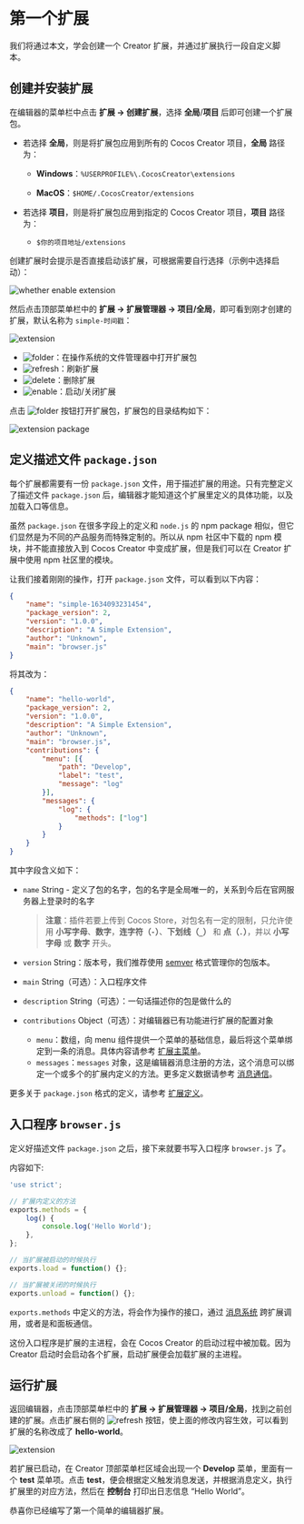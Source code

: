 # 第一个扩展

我们将通过本文，学会创建一个 Creator 扩展，并通过扩展执行一段自定义脚本。

## 创建并安装扩展

在编辑器的菜单栏中点击 **扩展 -> 创建扩展**，选择 **全局**/**项目** 后即可创建一个扩展包。

- 若选择 **全局**，则是将扩展包应用到所有的 Cocos Creator 项目，**全局** 路径为：

    - **Windows**：`%USERPROFILE%\.CocosCreator\extensions`

    - **MacOS**：`$HOME/.CocosCreator/extensions`

- 若选择 **项目**，则是将扩展包应用到指定的 Cocos Creator 项目，**项目** 路径为：

    - `$你的项目地址/extensions`

创建扩展时会提示是否直接启动该扩展，可根据需要自行选择（示例中选择启动）：

![whether enable extension](first/enable-or-not.png)

然后点击顶部菜单栏中的 **扩展 -> 扩展管理器 -> 项目/全局**，即可看到刚才创建的扩展，默认名称为 `simple-时间戳`：

![extension](first/extension.png)

- ![folder](first/folder.png)：在操作系统的文件管理器中打开扩展包
- ![refresh](first/refresh.png)：刷新扩展
- ![delete](first/delete.png)：删除扩展
- ![enable](first/enable.png)：启动/关闭扩展

点击 ![folder](first/folder.png) 按钮打开扩展包，扩展包的目录结构如下：

![extension package](first/extension-package.png)

## 定义描述文件 `package.json`

每个扩展都需要有一份 `package.json` 文件，用于描述扩展的用途。只有完整定义了描述文件 `package.json` 后，编辑器才能知道这个扩展里定义的具体功能，以及加载入口等信息。

虽然 `package.json` 在很多字段上的定义和 `node.js` 的 npm package 相似，但它们显然是为不同的产品服务而特殊定制的。所以从 npm 社区中下载的 npm 模块，并不能直接放入到 Cocos Creator 中变成扩展，但是我们可以在 Creator 扩展中使用 npm 社区里的模块。

让我们接着刚刚的操作，打开 `package.json` 文件，可以看到以下内容：

```json
{
    "name": "simple-1634093231454",
    "package_version": 2,
    "version": "1.0.0",
    "description": "A Simple Extension",
    "author": "Unknown",
    "main": "browser.js"
}
```

将其改为：

```json
{
    "name": "hello-world",
    "package_version": 2,
    "version": "1.0.0",
    "description": "A Simple Extension",
    "author": "Unknown",
    "main": "browser.js",
    "contributions": {
        "menu": [{
            "path": "Develop",
            "label": "test",
            "message": "log"
        }],
        "messages": {
            "log": {
                "methods": ["log"]
            }
        }
    }
}
```

其中字段含义如下：

- `name` String - 定义了包的名字，包的名字是全局唯一的，关系到今后在官网服务器上登录时的名字

  > **注意**：插件若要上传到 Cocos Store，对包名有一定的限制，只允许使用 **小写字母**、**数字**，**连字符（`-`）**、**下划线（`_`）** 和 **点（`.`）**，并以 **小写字母** 或 **数字** 开头。

- `version` String：版本号，我们推荐使用 [semver](http://semver.org/) 格式管理你的包版本。

- `main` String（可选）：入口程序文件

- `description` String（可选）：一句话描述你的包是做什么的

- `contributions` Object（可选）：对编辑器已有功能进行扩展的配置对象
    - `menu`：数组，向 menu 组件提供一个菜单的基础信息，最后将这个菜单绑定到一条的消息。具体内容请参考 [扩展主菜单](./contributions-menu.md)。
    - `messages`：`messages` 对象，这是编辑器消息注册的方法，这个消息可以绑定一个或多个的扩展内定义的方法。更多定义数据请参考 [消息通信](./contributions-messages.md)。

更多关于 `package.json` 格式的定义，请参考 [扩展定义](./define.md)。

## 入口程序 `browser.js`

定义好描述文件 `package.json` 之后，接下来就要书写入口程序 `browser.js` 了。

内容如下:

```javascript
'use strict';

// 扩展内定义的方法
exports.methods = {
    log() {
        console.log('Hello World');
    },
};

// 当扩展被启动的时候执行
exports.load = function() {};

// 当扩展被关闭的时候执行
exports.unload = function() {};
```

`exports.methods` 中定义的方法，将会作为操作的接口，通过 [消息系统](./messages.md) 跨扩展调用，或者是和面板通信。

这份入口程序是扩展的主进程，会在 Cocos Creator 的启动过程中被加载。因为 Creator 启动时会启动各个扩展，启动扩展便会加载扩展的主进程。

## 运行扩展

返回编辑器，点击顶部菜单栏中的 **扩展 -> 扩展管理器 -> 项目/全局**，找到之前创建的扩展。点击扩展右侧的 ![refresh](first/refresh.png) 按钮，使上面的修改内容生效，可以看到扩展的名称改成了 **hello-world**。

![extension](first/extension-hello-world.png)

若扩展已启动，在 Creator 顶部菜单栏区域会出现一个 **Develop** 菜单，里面有一个 **test** 菜单项。点击 **test**，便会根据定义触发消息发送，并根据消息定义，执行扩展里的对应方法，然后在 **控制台** 打印出日志信息 “Hello World”。

恭喜你已经编写了第一个简单的编辑器扩展。
